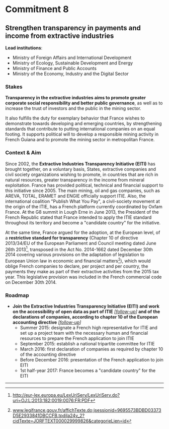 # Commitment 8

## Strengthen transparency in payments and income from extractive industries

**Lead institutions**:
- Ministry of Foreign Affairs and International Development
- Ministry of Ecology, Sustainable Development and Energy
- Ministry of Finance and Public Accounts
- Ministry of the Economy, Industry and the Digital Sector

### Stakes

**Transparency in the extractive industries aims to promote greater corporate social responsibility and better public governance**, as well as to increase the trust of investors and the public in the mining sector.

It also fulfills the duty for exemplary behavior that France wishes to demonstrate towards developing and emerging countries, by strengthening standards that contribute to putting international companies on an equal footing. It supports political will to develop a responsible mining activity in French Guiana and to promote the mining sector in metropolitan France.

### Context & Aim

Since 2002, the **Extractive Industries Transparency Initiative (EITI)** has brought together, on a voluntary basis, States, extractive companies and civil society organizations wishing to promote, in countries that are rich in natural resources, greater transparency in the income from mineral exploitation. France has provided political, technical and financial support to this initiative since 2005. The main mining, oil and gas companies, such as AREVA, TOTAL, ERAMET and ENGIE officially support ITIE. Also, the international coalition "Publish What You Pay", a civil-society movement at the origin of the ITIE, has a French platform currently coordinated by Oxfam France. At the G8 summit in Lough Erne in June 2013, the President of the French Republic stated that France intended to apply the ITIE standard throughout its territory and become a "candidate country" for the initiative.

At the same time, France argued for the adoption, at the European level, of a **restrictive standard for transparency** (Chapter 10 of directive 2013/34/EU of the European Parliament and Council meeting dated June 26th 2013[^1], transposed in the Act No. 2014-1662 dated December 30th 2014 covering various provisions on the adaptation of legislation to European Union law in economic and financial matters[^2]), which would oblige French companies to declare, per project and per country, the payments they make as part of their extractive activities from the 2015 tax year. This legislative provision was included in the French commercial code on December 30th 2014.

### Roadmap

- **Join the Extractive Industries Transparency Initiative (EITI) and work on the accessibility of open data as part of ITIE**
  _[[follow-up](https://git.framasoft.org/etalab/suivi/issues/133)]_
  **and of the declarations of companies, according to chapter 10 of the European accounting directive**
  _[[follow-up](https://git.framasoft.org/etalab/suivi/issues/134)]_
    - Summer 2015: designate a French high representative for ITIE and set up a project team with the necessary human and financial resources to prepare the French application to join ITIE
    - September 2015: establish a national tripartite committee for ITIE
    - March 2016: first declaration of companies as required by chapter 10 of the accounting directive
    - Before December 2016: presentation of the French application to join EITI
    - 1st half-year 2017: France becomes a "candidate country" for the EITI

----

[^1]: http://eur-lex.europa.eu/LexUriServ/LexUriServ.do?uri=OJ:L:2013:182:0019:0076:FR:PDF

[^2]: www.legifrance.gouv.fr/affichTexte.do;jsessionid=9695573BDBD03373D5E2933841DBCCFB.tpdila24v_2?cidTexte=JORFTEXT000029999826&categorieLien=id
